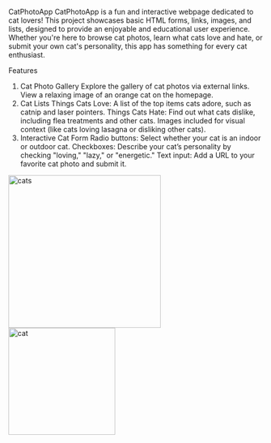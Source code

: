CatPhotoApp
CatPhotoApp is a fun and interactive webpage dedicated to cat lovers! This project showcases basic HTML forms, links, images, and lists, designed to provide an enjoyable and educational user experience. Whether you're here to browse cat photos, learn what cats love and hate, or submit your own cat's personality, this app has something for every cat enthusiast.

Features
1. Cat Photo Gallery
Explore the gallery of cat photos via external links.
View a relaxing image of an orange cat on the homepage.
2. Cat Lists
Things Cats Love: A list of the top items cats adore, such as catnip and laser pointers.
Things Cats Hate: Find out what cats dislike, including flea treatments and other cats.
Images included for visual context (like cats loving lasagna or disliking other cats).
3. Interactive Cat Form
Radio buttons: Select whether your cat is an indoor or outdoor cat.
Checkboxes: Describe your cat’s personality by checking "loving," "lazy," or "energetic."
Text input: Add a URL to your favorite cat photo and submit it.
<img width="301" alt="cats" src="https://github.com/user-attachments/assets/c451ad52-160d-4171-8185-cc7555d6ffc5">
<img width="211" alt="cat" src="https://github.com/user-attachments/assets/a1da6644-89e3-4176-a85d-16c8dc019b8d">
